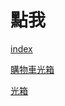 # 點我
[index](https://lanblau.github.io/index/Index.html)

[購物車光箱](https://lanblau.github.io/index/addToCart_lightbox.html)

[光箱](https://lanblau.github.io/index/modal.html)
